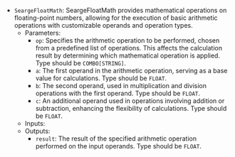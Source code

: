 - `SeargeFloatMath`: SeargeFloatMath provides mathematical operations on floating-point numbers, allowing for the execution of basic arithmetic operations with customizable operands and operation types.
    - Parameters:
        - `op`: Specifies the arithmetic operation to be performed, chosen from a predefined list of operations. This affects the calculation result by determining which mathematical operation is applied. Type should be `COMBO[STRING]`.
        - `a`: The first operand in the arithmetic operation, serving as a base value for calculations. Type should be `FLOAT`.
        - `b`: The second operand, used in multiplication and division operations with the first operand. Type should be `FLOAT`.
        - `c`: An additional operand used in operations involving addition or subtraction, enhancing the flexibility of calculations. Type should be `FLOAT`.
    - Inputs:
    - Outputs:
        - `result`: The result of the specified arithmetic operation performed on the input operands. Type should be `FLOAT`.
